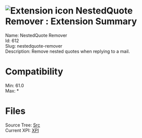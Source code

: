 # ![Extension icon](https://addons.thunderbird.net/user-media/addon_icons/0/612-64.png?modified=1533677976) NestedQuote Remover : Extension Summary

Name: NestedQuote Remover  
Id: 612  
Slug: nestedquote-remover  
Description: Remove nested quotes when replying to a mail.
  

# Compatibility
Min: 61.0  
Max: *  

# Files

Source Tree: [Src](C:/Dev/Thunderbird/ThunderKdB/xall/x68/612-nestedquote-remover/src)  
Current XPI: [XPI](C:/Dev/Thunderbird/ThunderKdB/xall/x68/612-nestedquote-remover/xpi)  



